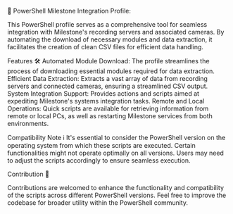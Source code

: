 🚀 PowerShell Milestone Integration Profile:

This PowerShell profile serves as a comprehensive tool for seamless integration with Milestone's recording servers and associated cameras. By automating the download of necessary modules and data extraction, it facilitates the creation of clean CSV files for efficient data handling.

Features 🛠️
Automated Module Download: The profile streamlines the process of downloading essential modules required for data extraction.
Efficient Data Extraction: Extracts a vast array of data from recording servers and connected cameras, ensuring a streamlined CSV output.
System Integration Support: Provides actions and scripts aimed at expediting Milestone's systems integration tasks.
Remote and Local Operations: Quick scripts are available for retrieving information from remote or local PCs, as well as restarting Milestone services from both environments.

Compatibility Note ℹ️
It's essential to consider the PowerShell version on the operating system from which these scripts are executed. Certain functionalities might not operate optimally on all versions. Users may need to adjust the scripts accordingly to ensure seamless execution.


Contribution 🤝

Contributions are welcomed to enhance the functionality and compatibility of the scripts across different PowerShell versions. Feel free to improve the codebase for broader utility within the PowerShell community.
